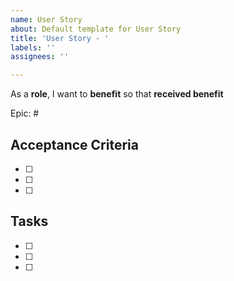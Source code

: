 ```yaml
---
name: User Story
about: Default template for User Story
title: 'User Story - '
labels: ''
assignees: ''

---
```


As a **role**, I want to **benefit** so that **received benefit**

Epic: #

## Acceptance Criteria
- [ ] 
- [ ] 
- [ ]

## Tasks
- [ ] 
- [ ] 
- [ ]

